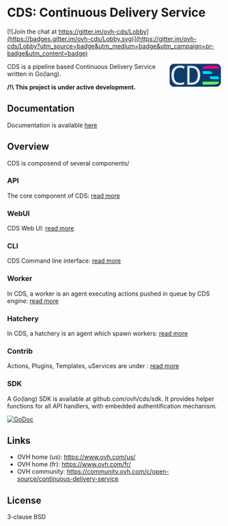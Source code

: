 # CDS: Continuous Delivery Service

[![Join the chat at https://gitter.im/ovh-cds/Lobby](https://badges.gitter.im/ovh-cds/Lobby.svg)](https://gitter.im/ovh-cds/Lobby?utm_source=badge&utm_medium=badge&utm_campaign=pr-badge&utm_content=badge)

<img align="right" src="https://raw.githubusercontent.com/ovh/cds/master/logo-background.png" width="25%">

CDS is a pipeline based Continuous Delivery Service written in Go(lang).

**/!\ This project is under active development.**

## Documentation

Documentation is available [here](/doc/overview/introduction.md)

## Overview

CDS is composend of several components/

### API

The core component of CDS: [read more](/engine/api/README.md)

### WebUI

CDS Web UI: [read more](ui/README.md)

### CLI

CDS Command line interface: [read more](cli/cds)

### Worker

In CDS, a worker is an agent executing actions pushed in queue by CDS engine: [read more](/doc/overview/worker.md)

### Hatchery

In CDS, a hatchery is an agent which spawn workers: [read more](/doc/overview/hatchery.md)

### Contrib

Actions, Plugins, Templates, uServices are under : [read more](contrib)

### SDK

A Go(lang) SDK is available at github.com/ovh/cds/sdk. It provides helper functions for all API handlers, with embedded authentification mechanism.

[![GoDoc](https://godoc.org/github.com/ovh/cds/sdk?status.svg)](https://godoc.org/github.com/ovh/cds/sdk)

## Links

* OVH home (us): https://www.ovh.com/us/
* OVH home (fr): https://www.ovh.com/fr/
* OVH community: https://community.ovh.com/c/open-source/continuous-delivery-service

## License

3-clause BSD
